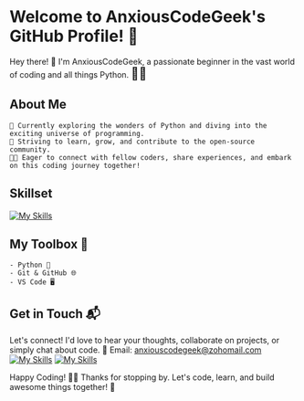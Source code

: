 # Welcome to AnxiousCodeGeek's GitHub Profile! 🚀

Hey there! 👋 I'm AnxiousCodeGeek, a passionate beginner in the vast world of coding and all things Python. <span style="font-size:1.5em;">🐍✨</span>
## About Me
    🌱 Currently exploring the wonders of Python and diving into the exciting universe of programming.
    🚀 Striving to learn, grow, and contribute to the open-source community.
    👩‍💻 Eager to connect with fellow coders, share experiences, and embark on this coding journey together!
    
## Skillset
[![My Skills](https://skillicons.dev/icons?i=py,vscode,arduino)](https://skillicons.dev)

## My Toolbox 🧰
    - Python 🐍
    - Git & GitHub 🌐
    - VS Code 🖥️

## Get in Touch 📬
Let's connect! I'd love to hear your thoughts, collaborate on projects, or simply chat about code.
    📧 Email: anxiouscodegeek@zohomail.com
    [![My Skills](https://skillicons.dev/icons?i=twitter)](https://skillicons.dev)
    [![My Skills](https://skillicons.dev/icons?i=linkedin)](https://skillicons.dev)
    
Happy Coding! 🚀✨
Thanks for stopping by. Let's code, learn, and build awesome things together! 🌟

<!---
AnxiousCodeGeek/AnxiousCodeGeek is a ✨ special ✨ repository because its `README.md` (this file) appears on your GitHub profile.
You can click the Preview link to take a look at your changes.
--->
